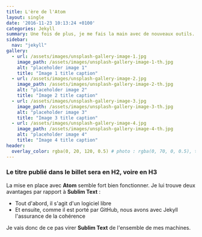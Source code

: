 ```yaml
---
title: L'ère de l'Atom
layout: single
date: '2016-11-23 10:13:24 +0100'
categories: Jekyll
summary: Une fois de plus, je me fais la main avec de nouveaux outils... Cette fois, Atom, l'éditeur de code de Github.
sidebar:
  nav: "jekyll"
gallery:
  - url: /assets/images/unsplash-gallery-image-1.jpg
    image_path: /assets/images/unsplash-gallery-image-1-th.jpg
    alt: "placeholder image 1"
    title: "Image 1 title caption"
  - url: /assets/images/unsplash-gallery-image-2.jpg
    image_path: /assets/images/unsplash-gallery-image-2-th.jpg
    alt: "placeholder image 2"
    title: "Image 2 title caption"
  - url: /assets/images/unsplash-gallery-image-3.jpg
    image_path: /assets/images/unsplash-gallery-image-3-th.jpg
    alt: "placeholder image 3"
    title: "Image 3 title caption"
  - url: /assets/images/unsplash-gallery-image-4.jpg
    image_path: /assets/images/unsplash-gallery-image-4-th.jpg
    alt: "placeholder image 4"
    title: "Image 4 title caption"
header:
  overlay_color: rgba(0, 20, 120, 0.5) # photo : rgba(0, 70, 0, 0.5), twine : rgba(75, 75, 0, 0.5), jekyll : rgba(0, 20, 120, 0.5), divers : rgba(0, 0, 70, 0.5)
---
```


### Le titre publié dans le billet sera en H2, voire en H3

La mise en place avec **Atom** semble fort bien fonctionner. Je lui trouve deux avantages par rapport à **Sublim Text** :

* Tout d'abord, il s'agit d'un logiciel libre
* Et ensuite, comme il est porté par GitHub, nous avons avec Jekyll l'assurance de la cohérence

Je vais donc de ce pas virer **Sublim Text** de l'ensemble de mes machines.
